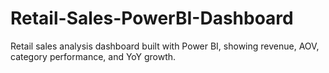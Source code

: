 # Retail-Sales-PowerBI-Dashboard
Retail sales analysis dashboard built with Power BI, showing revenue, AOV, category performance, and YoY growth.
